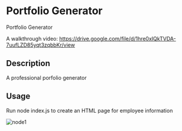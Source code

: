 # Portfolio Generator
Portfolio Generator

A walkthrough video: https://drive.google.com/file/d/1hre0xIQkTVDA-7uufLZD85yqt3zqbbKr/view

## Description
A professional porfolio generator

## Usage
Run node index.js to create an HTML page for employee information


![node1](https://user-images.githubusercontent.com/104324965/180670587-cf6461ed-ee3d-4f23-bb94-4215af5595a2.jpg)

